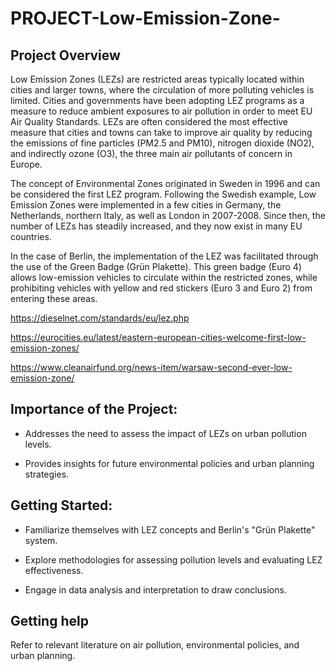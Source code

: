 # PROJECT-Low-Emission-Zone-

## Project Overview

 Low Emission Zones (LEZs) are restricted areas typically located within cities and larger towns, where the circulation of more polluting vehicles is limited. Cities and governments have been adopting LEZ programs as a measure to reduce ambient exposures to air pollution in order to meet EU Air Quality Standards. LEZs are often considered the most effective measure that cities and towns can take to improve air quality by reducing the emissions of fine particles (PM2.5 and PM10), nitrogen dioxide (NO2), and indirectly ozone (O3), the three main air pollutants of concern in Europe.

The concept of Environmental Zones originated in Sweden in 1996 and can be considered the first LEZ program. Following the Swedish example, Low Emission Zones were implemented in a few cities in Germany, the Netherlands, northern Italy, as well as London in 2007-2008. Since then, the number of LEZs has steadily increased, and they now exist in many EU countries.

In the case of Berlin, the implementation of the LEZ was facilitated through the use of the Green Badge (Grün Plakette). This green badge (Euro 4) allows low-emission vehicles to circulate within the restricted zones, while prohibiting vehicles with yellow and red stickers (Euro 3 and Euro 2) from entering these areas.

https://dieselnet.com/standards/eu/lez.php

https://eurocities.eu/latest/eastern-european-cities-welcome-first-low-emission-zones/

https://www.cleanairfund.org/news-item/warsaw-second-ever-low-emission-zone/

## Importance of the Project:

- Addresses the need to assess the impact of LEZs on urban pollution levels.
  
- Provides insights for future environmental policies and urban planning strategies.
  
## Getting Started:

- Familiarize themselves with LEZ concepts and Berlin's "Grün Plakette" system.
 
- Explore methodologies for assessing pollution levels and evaluating LEZ effectiveness.

- Engage in data analysis and interpretation to draw conclusions.

## Getting help 

Refer to relevant literature on air pollution, environmental policies, and urban planning.



